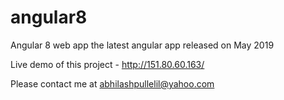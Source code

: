 # angular8
Angular 8 web app the latest angular app released on May 2019

Live demo of this project - http://151.80.60.163/

Please contact me at abhilashpullelil@yahoo.com
